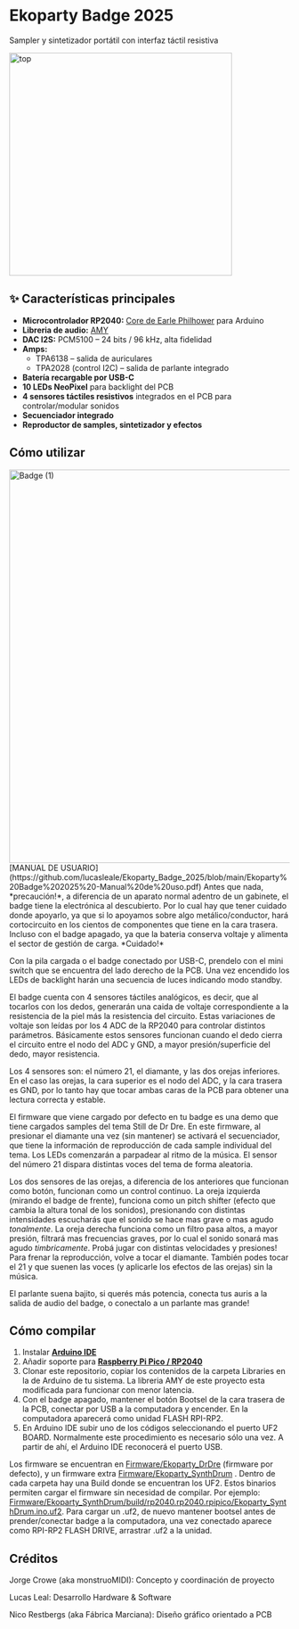 # Ekoparty Badge 2025
Sampler y sintetizador portátil con interfaz táctil resistiva

<img width="400" height="400" alt="top" src="https://github.com/user-attachments/assets/4f4eef39-ad58-40c7-97ec-2b52d8b22233" />

## ✨ Características principales
- **Microcontrolador RP2040:** [Core de Earle Philhower](https://github.com/earlephilhower/arduino-pico) para Arduino
- **Libreria de audio:** [AMY](https://github.com/shorepine/amy)
- **DAC I2S:** PCM5100 – 24 bits / 96 kHz, alta fidelidad
- **Amps:**
  - TPA6138 – salida de auriculares
  - TPA2028 (control I2C) – salida de parlante integrado
- **Batería recargable por USB-C**
- **10 LEDs NeoPixel** para backlight del PCB
- **4 sensores táctiles resistivos** integrados en el PCB para controlar/modular sonidos
- **Secuenciador integrado**
- **Reproductor de samples, sintetizador y efectos**

## Cómo utilizar
<img width="1371" height="706" alt="Badge (1)" src="https://github.com/user-attachments/assets/4f605918-3534-4945-80dd-0dc6b43e8bf5" />
[MANUAL DE USUARIO](https://github.com/lucasleale/Ekoparty_Badge_2025/blob/main/Ekoparty%20Badge%202025%20-Manual%20de%20uso.pdf)
Antes que nada, *precaución!*, a diferencia de un aparato normal adentro de un gabinete, el badge tiene la electrónica al descubierto. Por lo cual hay que tener cuidado donde apoyarlo, ya que si lo apoyamos sobre algo metálico/conductor, hará cortocircuito en los cientos de componentes que tiene en la cara trasera. Incluso con el badge apagado, ya que la bateria conserva voltaje y alimenta el sector de gestión de carga. *Cuidado!*

Con la pila cargada o el badge conectado por USB-C, prendelo con el mini switch que se encuentra del lado derecho de la PCB. Una vez encendido los LEDs de backlight harán una secuencia de luces indicando modo standby.

El badge cuenta con 4 sensores táctiles analógicos, es decir, que al tocarlos con los dedos, generarán una caida de voltaje correspondiente a la resistencia de la piel más la resistencia del circuito. Estas variaciones de voltaje son leídas por los 4 ADC de la RP2040 para controlar distintos parámetros. Básicamente estos sensores funcionan cuando el dedo cierra el circuito entre el nodo del ADC y GND, a mayor presión/superficie del dedo, mayor resistencia.

Los 4 sensores son: el número 21, el diamante, y las dos orejas inferiores. En el caso las orejas, la cara superior es el nodo del ADC, y la cara trasera es GND, por lo tanto hay que tocar ambas caras de la PCB para obtener una lectura correcta y estable.

El firmware que viene cargado por defecto en tu badge es una demo que tiene cargados samples del tema Still de Dr Dre. En este firmware, al presionar el diamante una vez (sin mantener) se activará el secuenciador, que tiene la información de reproducción de cada sample individual del tema. Los LEDs comenzarán a parpadear al ritmo de la música. El sensor del número 21 dispara distintas voces del tema de forma aleatoria. 

Los dos sensores de las orejas, a diferencia de los anteriores que funcionan como botón,  funcionan como un control continuo. La oreja izquierda (mirando el badge de frente), funciona como un pitch shifter (efecto que cambia la altura tonal de los sonidos), presionando con distintas intensidades escucharás que el sonido se hace mas grave o mas agudo *tonalmente*.
La oreja derecha funciona como un filtro pasa altos, a mayor presión, filtrará mas frecuencias graves, por lo cual el sonido sonará mas agudo *timbricamente*. Probá jugar con distintas velocidades y presiones!
Para frenar la reproducción, volve a tocar el diamante. También podes tocar el 21 y que suenen las voces (y aplicarle los efectos de las orejas) sin la música. 

El parlante suena bajito, si querés más potencia, conecta tus auris a la salida de audio del badge, o conectalo a un parlante mas grande!

## Cómo compilar

1. Instalar [**Arduino IDE**](https://www.arduino.cc/en/software/)
2. Añadir soporte para [**Raspberry Pi Pico / RP2040**](https://github.com/earlephilhower/arduino-pico)
3. Clonar este repositorio, copiar los contenidos de la carpeta Libraries en la de Arduino de tu sistema. La libreria AMY de este proyecto esta modificada para funcionar con menor latencia.
4. Con el badge apagado, mantener el botón Bootsel de la cara trasera de la PCB, conectar por USB a la computadora y encender. En la computadora aparecerá como unidad FLASH RPI-RP2. 
5. En Arduino IDE subir uno de los códigos seleccionando el puerto UF2 BOARD. Normalmente este procedimiento es necesario sólo una vez. A partir de ahí, el Arduino IDE reconocerá el puerto USB.

Los firmware se encuentran en [Firmware/Ekoparty_DrDre](https://github.com/lucasleale/Ekoparty_Badge_2025/tree/main/Firmware/Ekoparty_DrDre) (firmware por defecto), y un firmware extra [Firmware/Ekoparty_SynthDrum](https://github.com/lucasleale/Ekoparty_Badge_2025/tree/main/Firmware/Ekoparty_SynthDrum) . Dentro de cada carpeta hay una Build donde se encuentran los UF2. Estos binarios permiten cargar el firmware sin necesidad de compilar. Por ejemplo: [Firmware/Ekoparty_SynthDrum/build/rp2040.rp2040.rpipico/Ekoparty_SynthDrum.ino.uf2](https://github.com/lucasleale/Ekoparty_Badge_2025/tree/main/Firmware/Ekoparty_SynthDrum/build/rp2040.rp2040.rpipico). 
Para cargar un .uf2, de nuevo mantener bootsel antes de prender/conectar badge a la computadora, una vez conectado aparece como RPI-RP2 FLASH DRIVE, arrastrar .uf2 a la unidad.


## Créditos
Jorge Crowe (aka monstruoMIDI):
Concepto y coordinación de proyecto

Lucas Leal:
Desarrollo Hardware & Software

Nico Restbergs (aka Fábrica Marciana):
Diseño gráfico orientado a PCB
